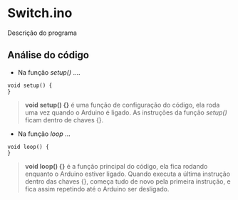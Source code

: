 # Switch.ino

Descrição do programa

## Análise do código

- Na função *setup()* ....

```
void setup() {
}
```

> **void setup() {}** é uma função de configuração do código, ela roda uma vez quando o Arduino é ligado. As instruções da função *setup()* ficam dentro de chaves {}.

- Na função *loop* ...

```
void loop() {
}
```

> **void loop() {}** é a função principal do código, ela fica rodando enquanto o Arduino estiver ligado. Quando executa a última instrução dentro das chaves {}, começa tudo de novo pela primeira instrução, e fica assim repetindo até o Arduino ser desligado.
